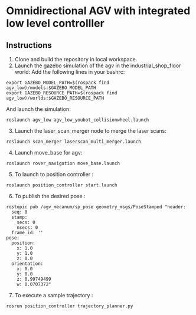 # Omnidirectional AGV with integrated low level controlller                                                                                                                                                          

## Instructions

1. Clone and build the repository in local workspace.
2. Launch the gazebo simulation of the agv in the industrial_shop_floor world:
   Add the following lines in your bashrc:
```shell
export GAZEBO_MODEL_PATH=$(rospack find agv_low)/models:$GAZEBO_MODEL_PATH
export GAZEBO_RESOURCE_PATH=$(rospack find agv_low)/worlds:$GAZEBO_RESOURCE_PATH
```
And launch the simulation:
```shell
roslaunch agv_low agv_low_youbot_collisionwheel.launch
```
3. Launch the laser_scan_merger node to merge the laser scans:
```shell
roslaunch scan_merger laserscan_multi_merger.launch
```
4. Launch move_base for agv:
```shell
roslaunch rover_navigation move_base.launch
```
5. To launch to position controller :
```shell
roslaunch position_controller start.launch
```
6. To publish the desired pose :
```shell
rostopic pub /agv_mecanum/sp_pose geometry_msgs/PoseStamped "header: 
  seq: 0
  stamp:
    secs: 0
    nsecs: 0
  frame_id: ''
pose:
  position:
    x: 1.0 
    y: 1.0 
    z: 0.0 
  orientation:
    x: 0.0 
    y: 0.0 
    z: 0.99749499
    w: 0.0707372"
```
7. To execute a sample trajectory :
```shell
rosrun position_controller trajectory_planner.py
```

